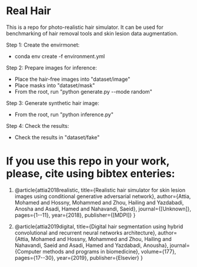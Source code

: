 # Real Hair
This is a repo for photo-realistic hair simulator. It can be used for benchmarking of hair removal tools and skin lesion data augmentation.

Step 1: Create the envirmonet:
- conda env create -f environment.yml

Step 2: Prepare images for inference:
- Place the hair-free images into "dataset/image" 
- Place masks into "dataset/mask"
- From the root, run "python generate.py --mode random"

Step 3: Generate synthetic hair image:
- From the root, run "python inference.py"

Step 4: Check the results:
- Check the results in "dataset/fake"

# If you use this repo in your work, please, cite using bibtex enteries:

1. @article{attia2018realistic,
  title={Realistic hair simulator for skin lesion images using conditional generative adversarial network},
  author={Attia, Mohamed and Hossny, Mohammed and Zhou, Hailing and Yazdabadi, Anosha and Asadi, Hamed and Nahavandi, Saeid},
  journal={[Unknown]},
  pages={1--11},
  year={2018},
  publisher={[MDPI]}
}

2. @article{attia2019digital,
  title={Digital hair segmentation using hybrid convolutional and recurrent neural networks architecture},
  author={Attia, Mohamed and Hossny, Mohammed and Zhou, Hailing and Nahavandi, Saeid and Asadi, Hamed and Yazdabadi, Anousha},
  journal={Computer methods and programs in biomedicine},
  volume={177},
  pages={17--30},
  year={2019},
  publisher={Elsevier}
}
